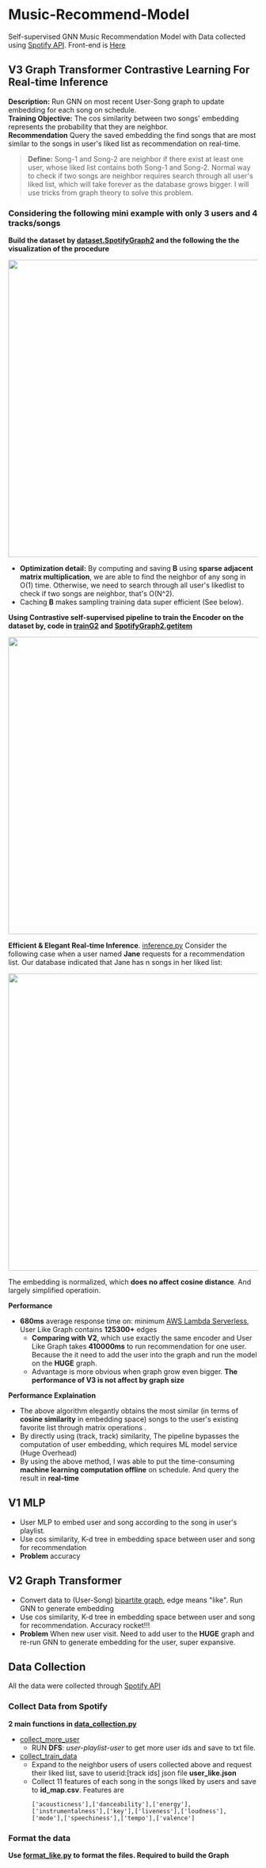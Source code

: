 # Music-Recommend-Model
Self-supervised GNN Music Recommendation Model with Data collected using [Spotify API](https://developer.spotify.com/).
Front-end is [Here](https://github.com/JoanWu5/cc-music-recommendation-frontend)

## V3 Graph Transformer Contrastive Learning For Real-time Inference

**Description:** Run GNN on most recent User-Song graph to update embedding for each song on schedule.   
**Training Objective:** The cos similarity between two songs' embedding represents the probability that they are neighbor.   
**Recommendation** Query the saved embedding the find songs that are most similar to the songs in user's liked list as recommendation on real-time.

> **Define:** Song-1 and Song-2 are neighbor if there exist at least one user, whose liked list contains both Song-1 and Song-2. Normal way to check if two songs are neighbor requires search through all user's liked list, which will take forever as the database grows bigger. I will use tricks from graph theory to solve this problem.

### Considering the following mini example with only 3 users and 4 tracks/songs
**Build the dataset by [dataset.SpotifyGraph2](https://github.com/CChenLi/Music-Recommend-Model/blob/319c50305a1d241d67bccc529edb7dc231120c4d/src/datasets.py#L174) and the following the the visualization of the procedure**

<img src="https://user-images.githubusercontent.com/63531857/166812293-6149f381-9f76-4d2a-94bd-d1fa192d2094.png" width="600" />

- **Optimization detail:** By computing and saving **B** using **sparse adjacent matrix multiplication**, we are able to find the neighbor of any song in O(1) time. Otherwise, we need to search through all user's likedlist to check if two songs are neighbor, that's O(N^2).
- Caching **B** makes sampling training data super efficient (See below).

**Using Contrastive self-supervised pipeline to train the Encoder on the dataset by, code in [trainG2](https://github.com/CChenLi/Music-Recommend-Model/blob/319c50305a1d241d67bccc529edb7dc231120c4d/src/train.py#L90) and [SpotifyGraph2.getitem](https://github.com/CChenLi/Music-Recommend-Model/blob/319c50305a1d241d67bccc529edb7dc231120c4d/src/datasets.py#L284)**


<img src="https://user-images.githubusercontent.com/63531857/166812296-407102a1-f470-45c3-99b1-93a60983cf01.png" width="600" />


**Efficient & Elegant Real-time Inference**. [inference.py](https://github.com/CChenLi/Music-Recommend-Model/blob/main/src/inference.py)
Consider the following case when a user named **Jane** requests for a recommendation list. Our database indicated that Jane has n songs in her liked list:

<img src="https://user-images.githubusercontent.com/63531857/167088999-8714edf4-d979-4322-aaba-7aa234de8ca1.png" width="600" />

The embedding is normalized, which **does no affect cosine distance**. And largely simplified operatioin.

**Performance**
- **680ms** average response time on: minimum [AWS Lambda Serverless](https://aws.amazon.com/lambda/), User Like Graph contains **125300+** edges
  - **Comparing with V2**, which use exactly the same encoder and User Like Graph takes **410000ms** to run recommendation for one user. Because the it need to add the user into the graph and run the model on the **HUGE** graph.
  - Advantage is more obvious when graph grow even bigger. **The performance of V3 is not affect by graph size**

**Performance Explaination**
- The above algorithm elegantly obtains the most similar (in terms of **cosine similarity** in embedding space) songs to the user's existing favorite list through matrix operations .
- By directly using (track, track) similarity, The pipeline bypasses the computation of user embedding, which requires ML model service (Huge Overhead)
- By using the above method, I was able to put the time-consuming **machine learning computation offline** on schedule. And query the result in **real-time**



## V1 MLP
- User MLP to embed user and song according to the song in user's playlist.
- Use cos similarity, K-d tree in embedding space between user and song for recommendation
- **Problem** accuracy

## V2 Graph Transformer
- Convert data to (User-Song) [bipartite graph](https://en.wikipedia.org/wiki/Bipartite_graph), edge means "like". Run GNN to generate embedding
- Use cos similarity, K-d tree in embedding space between user and song for recommendation. Accuracy rocket!!!
- **Problem** When new user visit. Need to add user to the **HUGE** graph and re-run GNN to generate embedding for the user, super expansive.

## Data Collection
All the data were collected through [Spotify API](https://developer.spotify.com/)

### Collect Data from Spotify
**2 main functions in [data_collection.py](https://github.com/CChenLi/Music-Recommend-Model/blob/main/util/data_collection.py)**
- [collect_more_user](https://github.com/CChenLi/Music-Recommend-Model/blob/3869d18d6930fd86c0da089ea90dfb1f3066fbf4/util/data_collection.py#L179)
  - RUN **DFS**: *user-playlist-user* to get more user ids and save to txt file.
- [collect_train_data](https://github.com/CChenLi/Music-Recommend-Model/blob/3869d18d6930fd86c0da089ea90dfb1f3066fbf4/util/data_collection.py#L187)
  - Expand to the neighbor users of users collected above and request their liked list, save to userid:[track ids] json file **user_like.json**
  - Collect 11 features of each song in the songs liked by users and save to **id_map.csv**. Features are
    ```
    ['acousticness'],['danceability'],['energy'],['instrumentalness'],['key'],['liveness'],['loudness'],['mode'],['speechiness'],['tempo'],['valence']
    ```
### Format the data
**Use [format_like.py]() to format the files. Required to build the Graph**
